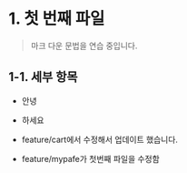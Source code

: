 # 1. 첫 번째 파일
> 마크 다운 문법을 연습 중입니다.

## 1-1. 세부 항목
* 안녕
* 하세요

* feature/cart에서 수정해서 업데이트 했습니다.
* feature/mypafe가 첫번째 파일을 수정함
